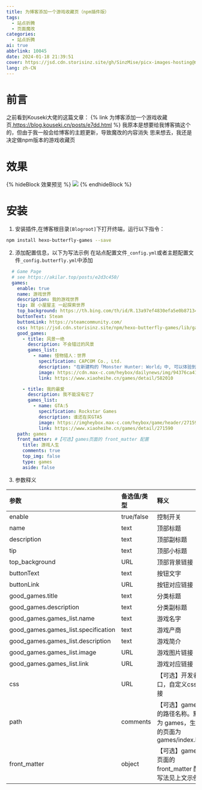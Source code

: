 ```yaml
---
title: 为博客添加一个游戏收藏页（npm插件版）
tags:
  - 站点折腾
  - 页面魔改
categories:
  - 站点折腾
ai: true
abbrlink: 10045
date: 2024-01-18 21:39:51
cover: https://jsd.cdn.storisinz.site/gh/SinzMise/picx-images-hosting@master/20240525/fe131d7f5a6b38b23cc967316c13dae2.8dwp7xp4q5.webp
lang: zh-CN
---
```

# 前言
之前看到Kouseki大佬的这篇文章：
{% link 为博客添加一个游戏收藏页,https://blog.kouseki.cn/posts/e7dd.html %}
我原本是想要给我博客搞这个的，但由于我一般会给博客的主题更新，导致魔改的内容消失
思来想去，我还是决定做npm版本的游戏收藏页
# 效果
{% hideBlock 效果预览 %}
![](https://jsd.cdn.storisinz.site/gh/SinzMise/picx-images-hosting@master/20240118/msedge_3ga8r6QcmR.3doduw5wpd60.png)
{% endhideBlock %}
# 安装

1. 安装插件,在博客根目录`[Blogroot]`下打开终端，运行以下指令：
  ```bash
  npm install hexo-butterfly-games --save
  ```

2. 添加配置信息，以下为写法示例
   在站点配置文件`_config.yml`或者主题配置文件`_config.butterfly.yml`中添加

  ```yaml
    # Game Page
    # see https://akilar.top/posts/e2d3c450/
    games:
      enable: true
      name: 游戏世界 
      description: 我的游戏世界 
      tip: 跟 小屋屋主 一起探索世界 
      top_background: https://th.bing.com/th/id/R.13a97ef4830efa5e0b87134d622719f3?rik=G7RaJFpxg5PtkA&riu=http%3a%2f%2fupload.techweb.com.cn%2fs%2f640%2f2019%2f0530%2f1559208230699.jpg&ehk=j1G8rMX98TRX52EkLgI5jW1p7lIQp4I8Si1nqEggFRs%3d&risl=&pid=ImgRaw&r=0&sres=1&sresct=1
      buttonText: Steam 
      buttonLink: https://steamcommunity.com/
      css: https://jsd.cdn.storisinz.site/npm/hexo-butterfly-games/lib/games.css
      good_games:
        - title: 风景一绝
          description: 不会错过的风景
          games_list:
            - name: 怪物猎人：世界
              specification: CAPCOM Co., Ltd.
              description: "在新建构的「Monster Hunter: World」中, 可以体验到你一直期盼的极致猎人生活。"
              image: https://cdn.max-c.com/heybox/dailynews/img/94376ca41326836587a137d5999733e5.jpg
              link: https://www.xiaoheihe.cn/games/detail/582010

        - title: 我的最爱
          description: 我不能没有它了
          games_list:
            - name: GTA:5
              specification: Rockstar Games
              description: 谁还在买GTA5
              image: https://imgheybox.max-c.com/heybox/game/header/271590_dXCCk.jpg
              link: https://www.xiaoheihe.cn/games/detail/271590
      path: games
      front_matter: #【可选】games页面的 front_matter 配置
        title: 游戏人生
        comments: true
        top_img: false
        type: games
        aside: false
  ```
3. 参数释义

| 参数                                  | 备选值/类型     | 释义                                                |
  |:------------------------------------|:-----------|:--------------------------------------------------|
| enable                              | true/false | 控制开关                                              |
| name                                | text       | 顶部标题                                              |
| description                         | text       | 顶部副标题                                             |
| tip                                 | text       | 顶部小标题                                             |
| top_background                      | URL        | 顶部背景链接                                            |
| buttonText                          | text       | 按钮文字                                              |
| buttonLink                          | URL        | 按钮对应链接                                            |
| good_games.title                    | text       | 分类标题                                              |
| good_games.description              | text       | 分类副标题                                             |
| good_games.games_list.name          | text       | 游戏名字                                              |
| good_games.games_list.specification | text       | 游戏产商                                              |
| good_games.games_list.description   | text       | 游戏简介                                              |
| good_games.games_list.image         | URL        | 游戏图片链接                                            |
| good_games.games_list.link          | URL        | 游戏对应链接                                            |
| css                                 | URL        | 【可选】开发者接口，自定义css链接                                |
| path                                | comments   | 【可选】games 的路径名称。默认为 games，生成的页面为 games/index.html |
| front_matter                        | object     | 【可选】games 页面的 front_matter 配置,写法见上文示例             |
